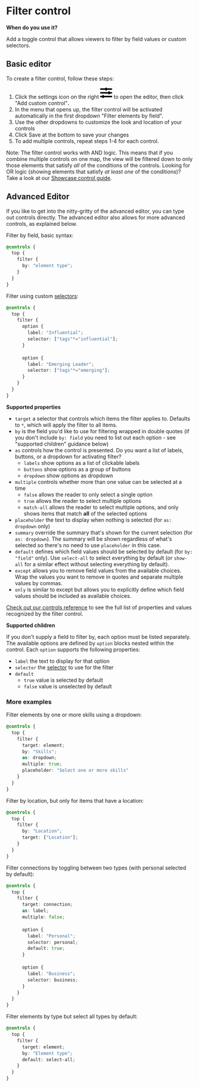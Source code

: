 # Filter control

**When do you use it?**

Add a toggle control that allows viewers to filter by field values or custom selectors.

## **Basic editor**

To create a filter control, follow these steps:&#x20;

1. Click the settings icon on the right ![](../../icons/sliders-h.svg) to open the editor, then click "Add custom control"**.**&#x20;
2. In the menu that opens up, the filter control will be activated automatically in the first dropdown "Filter elements by field".
3. Use the other dropdowns to customize the look and location of your controls
4. Click Save at the bottom to save your changes
5. To add multiple controls, repeat steps 1-4 for each control.&#x20;

Note: The filter control works with AND logic. This means that if you combine multiple controls on one map, the view will be filtered down to only those elements that satisfy _all_ of the conditions of the controls. Looking for OR logic (showing elements that satisfy _at_ _least_ _one_ of the conditions)? Take a look at our [Showcase control guide](showcase-control.md).

## Advanced Editor&#x20;

If you like to get into the nitty-gritty of the advanced editor, you can type out controls directly. The advanced editor also allows for more advanced controls, as explained below.&#x20;

Filter by field, basic syntax:

```scss
@controls {
  top {
    filter {
      by: "element type";
    }
  }
}
```

Filter using custom [selectors](../selectors.md#selectors):

```scss
@controls {
  top {
    filter {
      option {
        label: "Influential";
        selector: ["tags"*="influential"];
      }

      option {
        label: "Emerging Leader";
        selector: ["tags"*="emerging"];
      }
    }
  }
}
```

**Supported properties**

* `target` a selector that controls which items the filter applies to. Defaults to `*`, which will apply the filter to all items.
* `by` is the field you'd like to use for filtering wrapped in double quotes (if you don't include `by: field` you need to list out each option - see "supported children" guidance below)
* `as` controls how the control is presented. Do you want a list of labels, buttons, or a dropdown for activating filter?
  * `labels` show options as a list of clickable labels
  * `buttons` show options as a group of buttons
  * `dropdown` show options as dropdown
* `multiple` controls whether more than one value can be selected at a time
  * `false` allows the reader to only select a single option
  * `true` allows the reader to select multiple options
  * `match-all` allows the reader to select multiple options, and only shows items that match **all** of the selected options
* `placeholder` the text to display when nothing is selected (for `as: dropdown` only)
* `summary` override the summary that's shown for the current selection (for `as: dropdown`). The summary will be shown regardless of what's selected so there's no need to use `placeholder` in this case.
* `default` defines which field values should be selected by default (for `by: "field"` only). Use `select-all` to select everything by default (or `show-all` for a similar effect without selecting everything by default).
* `except` allows you to remove field values from the available choices. Wrap the values you want to remove in quotes and separate multiple values by commas.
* `only` is similar to except but allows you to explicitly define which field values should be included as available choices.

[Check out our controls reference](../../overview/advanced-editor-hub/controls-reference.md) to see the full list of properties and values recognized by the filter control.

**Supported children**

If you don't supply a field to filter by, each option must be listed separately. The available options are defined by `option` blocks nested within the control. Each `option` supports the following properties:

* `label` the text to display for that option
* `selector` the [selector](../selectors.md#selectors) to use for the filter
* `default`
  * `true` value is selected by default
  * `false` value is unselected by default

### More examples

Filter elements by one or more skills using a dropdown:

```scss
@controls {
  top {
    filter {
      target: element;
      by: "Skills";
      as: dropdown;
      multiple: true;
      placeholder: "Select one or more skills"
    }
  }
}
```

Filter by location, but only for items that have a location:

```scss
@controls {
  top {
    filter {
      by: "Location";
      target: ["Location"];
    }
  }
}
```

Filter connections by toggling between two types (with personal selected by default):

```scss
@controls {
  top {
    filter {
      target: connection;
      as: label;
      multiple: false;

      option {
        label: "Personal";
        selector: personal;
        default: true;
      }

      option {
        label: "Business";
        selector: business;
      }
    }
  }
}
```

Filter elements by type but select all types by default:

```scss
@controls {
  top {
    filter {
      target: element;
      by: "Element type";
      default: select-all;
    }
  }
}
```
